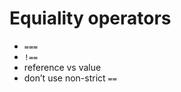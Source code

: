 Equiality operators
===================

- `===`
- `!==`
- reference vs value
- don’t use non-strict `==`
